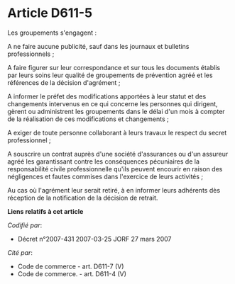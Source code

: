 # Article D611-5

Les groupements s'engagent :

A ne faire aucune publicité, sauf dans les journaux et bulletins professionnels ;

A faire figurer sur leur correspondance et sur tous les documents établis par leurs soins leur qualité de groupements de
prévention agréé et les références de la décision d'agrément ;

A informer le préfet des modifications apportées à leur statut et des changements intervenus en ce qui concerne les personnes
qui dirigent, gèrent ou administrent les groupements dans le délai d'un mois à compter de la réalisation de ces modifications
et changements ;

A exiger de toute personne collaborant à leurs travaux le respect du secret professionnel ;

A souscrire un contrat auprès d'une société d'assurances ou d'un assureur agréé les garantissant contre les conséquences
pécuniaires de la responsabilité civile professionnelle qu'ils peuvent encourir en raison des négligences et fautes commises
dans l'exercice de leurs activités ;

Au cas où l'agrément leur serait retiré, à en informer leurs adhérents dès réception de la notification de la décision de
retrait.

**Liens relatifs à cet article**

_Codifié par_:

  - Décret n°2007-431 2007-03-25 JORF 27 mars 2007

_Cité par_:

  - Code de commerce - art. D611-7 (V)
  - Code de commerce. - art. D611-4 (V)
